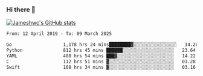 ### Hi there 👋

[![Jameshwc's GitHub stats](https://github-readme-stats.vercel.app/api?username=jameshwc)](https://github.com/anuraghazra/github-readme-stats)

<!--START_SECTION:waka-->

```txt
From: 12 April 2019 - To: 09 March 2025

Go                   1,178 hrs 24 mins████████▓░░░░░░░░░░░░░░░░   34.28 %
Python               812 hrs 45 mins ██████░░░░░░░░░░░░░░░░░░░   23.64 %
YAML                 488 hrs 54 mins ███▓░░░░░░░░░░░░░░░░░░░░░   14.22 %
C                    112 hrs 51 mins ▓░░░░░░░░░░░░░░░░░░░░░░░░   03.28 %
Swift                108 hrs 34 mins ▓░░░░░░░░░░░░░░░░░░░░░░░░   03.16 %
```

<!--END_SECTION:waka-->